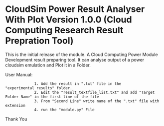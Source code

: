 CloudSim Power Result Analyser With Plot Version 1.0.0 (Cloud Computing Research Result Prepration Tool)
========================================================================================================

This is the initial release of the module. A Cloud Computing Power Module Development result preparing tool.
It can analyse output of a power cloudsim emulation and Plot it in a Folder.


User Manual:

                 1. Add the result in ".txt" file in the "experimental_results" folder.
                 2. Edit the "result_textfile_list.txt" and add "Target Folder Name" in the first line of the file
                 3. From "Second Line" write name of the ".txt" file with extension
                 4. run the "module.py" File


Thank You

